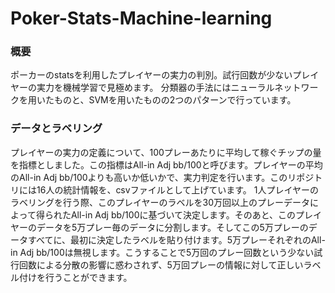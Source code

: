 # Poker-Stats-Machine-learning
### 概要
ポーカーのstatsを利用したプレイヤーの実力の判別。試行回数が少ないプレイヤーの実力を機械学習で見極めます。
分類器の手法にはニューラルネットワークを用いたものと、SVMを用いたものの2つのパターンで行っています。
### データとラベリング
プレイヤーの実力の定義について、100プレーあたりに平均して稼ぐチップの量を指標としました。この指標はAll-in Adj bb/100と呼びます。プレイヤーの平均のAll-in Adj bb/100よりも高いか低いかで、実力判定を行います。このリポジトリには16人の統計情報を、csvファイルとして上げています。
1人プレイヤーのラベリングを行う際、このプレイヤーのラベルを30万回以上のプレーデータによって得られたAll-in Adj bb/100に基づいて決定します。そのあと、このプレイヤーのデータを5万プレー毎のデータに分割します。そしてこの5万プレーのデータすべてに、最初に決定したラベルを貼り付けます。5万プレーそれぞれのAll-in Adj bb/100は無視します。こうすることで5万回のプレー回数という少ない試行回数による分散の影響に惑わされず、5万回プレーの情報に対して正しいラベル付けを行うことができます。

